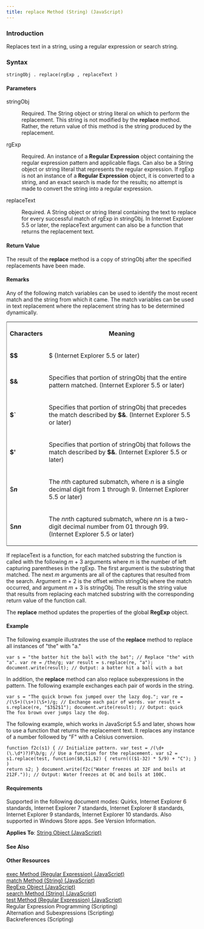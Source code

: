 ```yaml
---
title: replace Method (String) (JavaScript)
---
```


### Introduction 

 Replaces text in a string, using a regular expression or search string.

### Syntax 

```
stringObj . replace(rgExp , replaceText )
```

#### Parameters 

<div id="sectionSection0" class="section" name="collapseableSection" style="" expanded="true">
  <dl class="authored">
    <dt>
      <span class="parameter" sdata="paramReference" xmlns:util="util">stringObj</span>
    </dt>
    <dd>
      <p xmlns:util="util">
        Required. The <span sdata="langKeyword" value="String"><span class="keyword">String</span></span> object or string literal on which to perform the replacement. This string is not modified by
        the <b>replace</b> method. Rather, the return value of this method is the string produced by the replacement.
      </p>
    </dd>
    <dt>
      <span class="parameter" sdata="paramReference" xmlns:util="util">rgExp</span>
    </dt>
    <dd>
      <p xmlns:util="util">
        Required. An instance of a <b>Regular Expression</b> object containing the regular expression pattern and applicable flags. Can also be a <span sdata="langKeyword" value="String"><span class=
        "keyword">String</span></span> object or string literal that represents the regular expression. If <span class="parameter" sdata="paramReference">rgExp</span> is not an instance of a
        <b>Regular Expression</b> object, it is converted to a string, and an exact search is made for the results; no attempt is made to convert the string into a regular expression.
      </p>
    </dd>
    <dt>
      <span class="parameter" sdata="paramReference" xmlns:util="util">replaceText</span>
    </dt>
    <dd>
      <p xmlns:util="util">
        Required. A <span sdata="langKeyword" value="String"><span class="keyword">String</span></span> object or string literal containing the text to replace for every successful match of
        <span class="parameter" sdata="paramReference">rgExp</span> in <span class="parameter" sdata="paramReference">stringObj</span>. In Internet Explorer 5.5 or later, the <span class="parameter"
        sdata="paramReference">replaceText</span> argument can also be a function that returns the replacement text.
      </p>
    </dd>
  </dl>
</div>

#### Return Value 

<div id="returnValueSection" class="section" name="collapseableSection" style="">
  <p xmlns:util="util">
    The result of the <b>replace</b> method is a copy of <span class="parameter" sdata="paramReference">stringObj</span> after the specified replacements have been made.
  </p>
</div>

#### Remarks 

<div id="languageReferenceRemarksSection" class="section" name="collapseableSection" style="">
  <p xmlns:util="util">
    Any of the following match variables can be used to identify the most recent match and the string from which it came. The match variables can be used in text replacement where the replacement
    string has to be determined dynamically.
  </p>
  <div class="caption"></div>
  <div class="tableSection">
    <table width="50%" cellspacing="2" cellpadding="5" frame="lhs">
      <tr>
        <th>
          <p xmlns:util="util">
            Characters
          </p>
        </th>
        <th>
          <p xmlns:util="util">
            Meaning
          </p>
        </th>
      </tr>
      <tr>
        <td>
          <p xmlns:util="util">
            <b>$$</b>
          </p>
        </td>
        <td>
          <p xmlns:util="util">
            <span sdata="langKeyword" value="$"><span class="keyword">$</span></span> (Internet Explorer 5.5 or later)
          </p>
        </td>
      </tr>
      <tr>
        <td>
          <p xmlns:util="util">
            <b>$&amp;</b>
          </p>
        </td>
        <td>
          <p xmlns:util="util">
            Specifies that portion of <span class="parameter" sdata="paramReference">stringObj</span> that the entire pattern matched. (Internet Explorer 5.5 or later)
          </p>
        </td>
      </tr>
      <tr>
        <td>
          <p xmlns:util="util">
            <b>$`</b>
          </p>
        </td>
        <td>
          <p xmlns:util="util">
            Specifies that portion of <span class="parameter" sdata="paramReference">stringObj</span> that precedes the match described by <b>$&amp;</b>. (Internet Explorer 5.5 or later)
          </p>
        </td>
      </tr>
      <tr>
        <td>
          <p xmlns:util="util">
            <b>$'</b>
          </p>
        </td>
        <td>
          <p xmlns:util="util">
            Specifies that portion of <span class="parameter" sdata="paramReference">stringObj</span> that follows the match described by <b>$&amp;</b>. (Internet Explorer 5.5 or later)
          </p>
        </td>
      </tr>
      <tr>
        <td>
          <p xmlns:util="util">
            <span sdata="langKeyword" value="$"><span class="keyword">$</span></span><b><i>n</i></b>
          </p>
        </td>
        <td>
          <p xmlns:util="util">
            The <i>n</i>th captured submatch, where <i>n</i> is a single decimal digit from 1 through 9. (Internet Explorer 5.5 or later)
          </p>
        </td>
      </tr>
      <tr>
        <td>
          <p xmlns:util="util">
            <span sdata="langKeyword" value="$"><span class="keyword">$</span></span><b><i>nn</i></b>
          </p>
        </td>
        <td>
          <p xmlns:util="util">
            The <i>nn</i>th captured submatch, where <i>nn</i> is a two-digit decimal number from 01 through 99. (Internet Explorer 5.5 or later)
          </p>
        </td>
      </tr>
    </table>
  </div>
  <p xmlns:util="util">
    If <span class="parameter" sdata="paramReference">replaceText</span> is a function, for each matched substring the function is called with the following <i>m</i> + 3 arguments where <i>m</i> is
    the number of left capturing parentheses in the <span class="parameter" sdata="paramReference">rgExp</span>. The first argument is the substring that matched. The next <i>m</i> arguments are all
    of the captures that resulted from the search. Argument <i>m</i> + 2 is the offset within <span class="parameter" sdata="paramReference">stringObj</span> where the match occurred, and argument
    <i>m</i> + 3 is <span class="parameter" sdata="paramReference">stringObj</span>. The result is the string value that results from replacing each matched substring with the corresponding return
    value of the function call.
  </p>
  <p xmlns:util="util">
    The <b>replace</b> method updates the properties of the global <b>RegExp</b> object.
  </p>
</div>

#### Example 

<p xmlns:util="util">
  The following example illustrates the use of the <b>replace</b> method to replace all instances of "the" with "a."
</p>

```
var s = "the batter hit the ball with the bat"; // Replace "the" with "a". var re = /the/g; var result = s.replace(re, "a"); document.write(result); // Output: a batter hit a ball with a bat
```

<p xmlns:util="util">
  In addition, the <b>replace</b> method can also replace subexpressions in the pattern. The following example exchanges each pair of words in the string.
</p>

```
var s = "The quick brown fox jumped over the lazy dog."; var re = /(\S+)(\s+)(\S+)/g; // Exchange each pair of words. var result = s.replace(re, "$3$2$1"); document.write(result); // Output: quick
The fox brown over jumps lazy the dog.
```

<p xmlns:util="util">
  The following example, which works in JavaScript 5.5 and later, shows how to use a function that returns the replacement text. It replaces any instance of a number followed by "F" with a Celsius
  conversion.
</p>

```
function f2c(s1) { // Initialize pattern. var test = /(\d+(\.\d*)?)F\b/g; // Use a function for the replacement. var s2 = s1.replace(test, function($0,$1,$2) { return((($1-32) * 5/9) + "C"); } )
return s2; } document.write(f2c("Water freezes at 32F and boils at 212F.")); // Output: Water freezes at 0C and boils at 100C.
```

#### Requirements 

<div id="requirementsTitleSection" class="section" name="collapseableSection" style="">
  <p xmlns:util="util"></p>
  <p>
    Supported in the following document modes: Quirks, Internet Explorer 6 standards, Internet Explorer 7 standards, Internet Explorer 8 standards, Internet Explorer 9 standards, Internet Explorer 10
    standards. Also supported in Windows Store apps. See Version Information.
  </p>
  <p xmlns:util="util">
    <b>Applies To</b>: <span sdata="link"><a href="8063ecd5-5778-4e87-b985-b21420171914.htm">String Object (JavaScript)</a></span>
  </p>
</div>

#### See Also 

<div id="seeAlsoSection" class="section" name="collapseableSection" style="">
  <h4 class="subHeading">
    Other Resources
  </h4>
  <div class="seeAlsoStyle">
    <span sdata="link" xmlns:util="util"><a href="83092452-60cc-4218-b4ae-af9e3cb96c34.htm">exec Method (Regular Expression) (JavaScript)</a></span>
  </div>
  <div class="seeAlsoStyle">
    <span sdata="link" xmlns:util="util"><a href="eda9ad27-4f9b-4cb1-8345-a0ae85979ca0.htm">match Method (String) (JavaScript)</a></span>
  </div>
  <div class="seeAlsoStyle">
    <span sdata="link" xmlns:util="util"><a href="7f6b1073-8cbb-49ed-94b6-56833ba663c5.htm">RegExp Object (JavaScript)</a></span>
  </div>
  <div class="seeAlsoStyle">
    <span sdata="link" xmlns:util="util"><a href="1cae0fbc-3319-4327-ba4e-d5fa2c4a9ba0.htm">search Method (String) (JavaScript)</a></span>
  </div>
  <div class="seeAlsoStyle">
    <span sdata="link" xmlns:util="util"><a href="4f4b6e39-cb1a-4be9-a66f-7b846075580d.htm">test Method (Regular Expression) (JavaScript)</a></span>
  </div>
  <div class="seeAlsoStyle">
    <span sdata="link" xmlns:util="util">Regular Expression Programming (Scripting)</span>
  </div>
  <div class="seeAlsoStyle">
    <span sdata="link" xmlns:util="util">Alternation and Subexpressions (Scripting)</span>
  </div>
  <div class="seeAlsoStyle">
    <span sdata="link" xmlns:util="util">Backreferences (Scripting)</span>
  </div>
</div>

